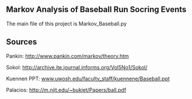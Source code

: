 Markov Analysis of Baseball Run Socring Events
------------------------------------

The main file of this project is Markov_Baseball.py

Sources
---------------
Pankin: http://www.pankin.com/markov/theory.htm

Sokol: http://archive.ite.journal.informs.org/Vol5No1/Sokol/

Kuennen PPT: www.uwosh.edu/faculty_staff/kuennene/Baseball.ppt‎‎

Palacios: http://m.njit.edu/~bukiet/Papers/ball.pdf


